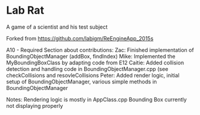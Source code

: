 # Lab Rat

A game of a scientist and his test subject

Forked from https://github.com/labigm/ReEngineApp_2015s



A10 - Required Section about contributions:
Zac: Finished implementation of BoundingObjectManager (addBox, findIndex)
Mike: Implemented the MyBoundingBoxClass by adapting code from E12
Caitie: Added collision detection and handling code in BoundingObjectManager.cpp (see checkCollisions and resovleCollisions
Peter: Added render logic, initial setup of BoundingObjectManager, various simple methods in BoundingObjectManager

Notes: Rendering logic is mostly in AppClass.cpp
		Bounding Box currently not displaying properly